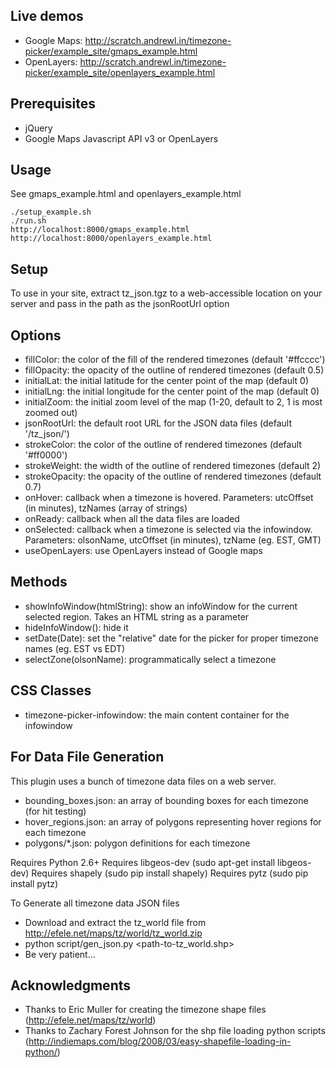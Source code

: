Live demos
----------
  - Google Maps: http://scratch.andrewl.in/timezone-picker/example_site/gmaps_example.html
  - OpenLayers: http://scratch.andrewl.in/timezone-picker/example_site/openlayers_example.html

Prerequisites
-------------
  - jQuery
  - Google Maps Javascript API v3 or OpenLayers

Usage
-----
See gmaps_example.html and openlayers_example.html

    ./setup_example.sh
    ./run.sh
    http://localhost:8000/gmaps_example.html
    http://localhost:8000/openlayers_example.html

Setup
-----
To use in your site, extract tz_json.tgz to a web-accessible location on your
server and pass in the path as the jsonRootUrl option

Options
-------
  - fillColor: the color of the fill of the rendered timezones (default '#ffcccc')
  - fillOpacity: the opacity of the outline of rendered timezones (default 0.5)
  - initialLat: the initial latitude for the center point of the map (default 0)
  - initialLng: the initial longitude for the center point of the map (default 0)
  - initialZoom: the initial zoom level of the map (1-20, default to 2, 1 is most zoomed out)
  - jsonRootUrl: the default root URL for the JSON data files (default '/tz_json/')
  - strokeColor: the color of the outline of rendered timezones (default '#ff0000')
  - strokeWeight: the width of the outline of rendered timezones (default 2)
  - strokeOpacity: the opacity of the outline of rendered timezones (default 0.7)
  - onHover: callback when a timezone is hovered.  Parameters: utcOffset (in minutes), tzNames (array of strings)
  - onReady: callback when all the data files are loaded
  - onSelected: callback when a timezone is selected via the infowindow. Parameters: olsonName, utcOffset (in minutes), tzName (eg. EST, GMT)
  - useOpenLayers: use OpenLayers instead of Google maps

Methods
-------
  - showInfoWindow(htmlString): show an infoWindow for the current selected region.  Takes an HTML string as a parameter
  - hideInfoWindow(): hide it
  - setDate(Date): set the "relative" date for the picker for proper timezone names (eg. EST vs EDT)
  - selectZone(olsonName): programmatically select a timezone

CSS Classes
-----------
  - timezone-picker-infowindow: the main content container for the infowindow

For Data File Generation
------------------------
This plugin uses a bunch of timezone data files on a web server.

  - bounding_boxes.json: an array of bounding boxes for each timezone (for hit testing)
  - hover_regions.json: an array of polygons representing hover regions for each timezone
  - polygons/*.json: polygon definitions for each timezone

Requires Python 2.6+
Requires libgeos-dev (sudo apt-get install libgeos-dev)
Requires shapely (sudo pip install shapely)
Requires pytz (sudo pip install pytz)

To Generate all timezone data JSON files

  - Download and extract the tz_world file from http://efele.net/maps/tz/world/tz_world.zip
  - python script/gen_json.py <path-to-tz_world.shp> <output-dir>
  - Be very patient...

Acknowledgments
----------------
  - Thanks to Eric Muller for creating the timezone shape files (http://efele.net/maps/tz/world)
  - Thanks to Zachary Forest Johnson for the shp file loading python scripts (http://indiemaps.com/blog/2008/03/easy-shapefile-loading-in-python/)
